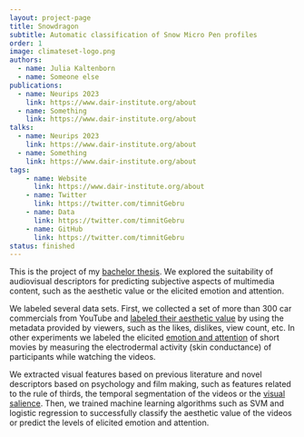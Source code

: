 ```yaml
---
layout: project-page
title: Snowdragon
subtitle: Automatic classification of Snow Micro Pen profiles
order: 1
image: climateset-logo.png
authors:
  - name: Julia Kaltenborn
  - name: Someone else
publications:
  - name: Neurips 2023
    link: https://www.dair-institute.org/about
  - name: Something
    link: https://www.dair-institute.org/about
talks:
  - name: Neurips 2023
    link: https://www.dair-institute.org/about
  - name: Something
    link: https://www.dair-institute.org/about
tags:
    - name: Website
      link: https://www.dair-institute.org/about
    - name: Twitter
      link: https://twitter.com/timnitGebru
    - name: Data
      link: https://twitter.com/timnitGebru
    - name: GitHub
      link: https://twitter.com/timnitGebru
status: finished
---
```

This is the project of my [bachelor thesis](https://e-archivo.uc3m.es/handle/10016/24434). We explored the suitability of audiovisual descriptors for predicting subjective aspects of multimedia content, such as the aesthetic value or the elicited emotion and attention.

We labeled several data sets. First, we collected a set of more than 300 car commercials from YouTube and [labeled their aesthetic value](http://www.sciencedirect.com/science/article/pii/S0957417414004400) by using the metadata provided by viewers, such as the likes, dislikes, view count, etc. In other experiments we labeled the elicited [emotion and attention](https://dl.acm.org/citation.cfm?id=3109418) of short movies by measuring the electrodermal activity (skin conductance) of participants while watching the videos.

We extracted visual features based on previous literature and novel descriptors based on psychology and film making, such as features related to the rule of thirds, the temporal segmentation of the videos or the [visual salience](https://link.springer.com/article/10.1007/s11042-017-5339-9). Then, we trained machine learning algorithms such as SVM and logistic regression to successfully classify the aesthetic value of the videos or predict the levels of elicited emotion and attention.
